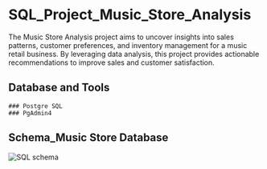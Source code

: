 # SQL_Project_Music_Store_Analysis
The Music Store Analysis project aims to uncover insights into sales patterns, customer preferences, and inventory management for a music retail business. By leveraging data analysis, this project provides actionable recommendations to improve sales and customer satisfaction.

## Database and Tools
```
### Postgre SQL
### PgAdmin4
```
## Schema_Music Store Database
![SQL schema](https://github.com/user-attachments/assets/e9f95b59-0199-4248-8b94-62e391779689)
